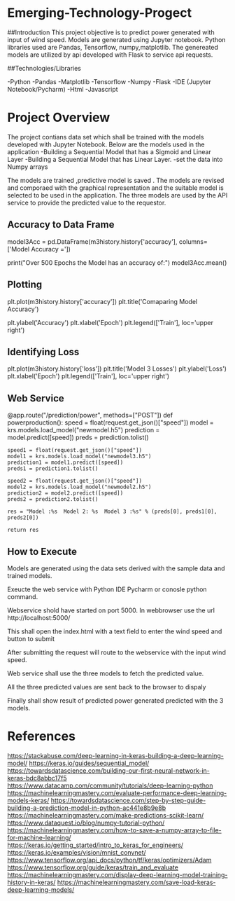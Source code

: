# Emerging-Technology-Progect

##Introduction
This project objective is to predict power generated with input of wind speed. Models are generated using Jupyter notebook. Python libraries used are Pandas, Tensorflow, numpy,matplotlib. The genereated models are utilized by api developed with Flask to service api requests.


##Technologies/Libraries

-Python
-Pandas
-Matplotlib
-Tensorflow
-Numpy
-Flask
-IDE (Jupyter Notebook/Pycharm)
-Html
-Javascript

# Project Overview
The project contians data set which shall be trained with the models developed with Jupyter Notebook.
Below are the models used in the application
-Building a Sequential Model that has a Sigmoid and Linear Layer
-Building a Sequential Model that has Linear Layer.
-set the data into Numpy arrays

The models are trained ,predictive model is saved . The models are revised and comporaed with the graphical representation and the suitable model is selected to be used in the application. The three models are used  by the API service to provide the predicted value to the requestor.


## Accuracy to Data Frame
model3Acc = pd.DataFrame(m3history.history['accuracy'], columns=['Model Accuracy ='])
 
print("Over 500 Epochs the Model has an accuracy of:")
model3Acc.mean()

## Plotting 
plt.plot(m3history.history['accuracy'])
plt.title('Comaparing Model Accuracy')

plt.ylabel('Accuracy')
plt.xlabel('Epoch')
plt.legend(['Train'], loc='upper right')

## Identifying Loss
plt.plot(m3history.history['loss'])
plt.title('Model 3 Losses')
plt.ylabel('Loss')
plt.xlabel('Epoch')
plt.legend(['Train'], loc='upper right')

## Web Service

@app.route("/prediction/power", methods=["POST"])
def powerproduction():
    speed = float(request.get_json()["speed"])
    model = krs.models.load_model("newmodel.h5")
    prediction = model.predict([speed])
    preds = prediction.tolist() 

    speed1 = float(request.get_json()["speed"])
    model1 = krs.models.load_model("newmodel3.h5")
    prediction1 = model1.predict([speed])
    preds1 = prediction1.tolist() 
    
    speed2 = float(request.get_json()["speed"])
    model2 = krs.models.load_model("newmodel2.h5")
    prediction2 = model2.predict([speed])
    preds2 = prediction2.tolist() 
    
    res = "Model :%s  Model 2: %s  Model 3 :%s" % (preds[0], preds1[0], preds2[0])
    
    return res

## How to Execute
Models are generated using the data sets derived with the sample data and trained models.

Exeucte the web service with Python IDE Pycharm or conosle python command.

Webservice shold have started on port 5000.  In webbrowser use the url http://localhost:5000/

This shall open the index.html with a text field to enter the wind speed and button to submit

After submitting the request will route to the webservice with the input wind speed.

Web service shall use the three models to fetch the predicted value.

All the three predicted values are sent back to the browser to dispaly

Finally shall show result of predicted power generated predicted with the 3 models.


# References
https://stackabuse.com/deep-learning-in-keras-building-a-deep-learning-model/
https://keras.io/guides/sequential_model/
https://towardsdatascience.com/building-our-first-neural-network-in-keras-bdc8abbc17f5
https://www.datacamp.com/community/tutorials/deep-learning-python
https://machinelearningmastery.com/evaluate-performance-deep-learning-models-keras/
https://towardsdatascience.com/step-by-step-guide-building-a-prediction-model-in-python-ac441e8b9e8b
https://machinelearningmastery.com/make-predictions-scikit-learn/
https://www.dataquest.io/blog/numpy-tutorial-python/
https://machinelearningmastery.com/how-to-save-a-numpy-array-to-file-for-machine-learning/
https://keras.io/getting_started/intro_to_keras_for_engineers/
https://keras.io/examples/vision/mnist_convnet/
https://www.tensorflow.org/api_docs/python/tf/keras/optimizers/Adam
https://www.tensorflow.org/guide/keras/train_and_evaluate
https://machinelearningmastery.com/display-deep-learning-model-training-history-in-keras/
https://machinelearningmastery.com/save-load-keras-deep-learning-models/ 




